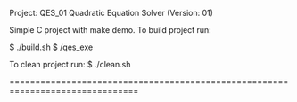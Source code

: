 Project: QES_01
Quadratic Equation Solver (Version: 01)

Simple C project with make demo.
To build project run:

$ ./build.sh
$ /qes_exe

To clean project run:
$ ./clean.sh

===============================================================================

